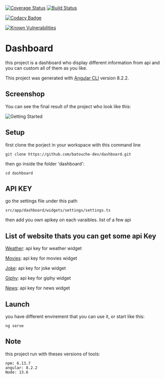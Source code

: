 [![Coverage Status](https://coveralls.io/repos/github/batouche-dev/dashboard/badge.svg?branch=master)](https://coveralls.io/github/batouche-dev/dashboard?branch=master)
[![Build Status](https://travis-ci.org/batouche-dev/dashboard.svg?branch=master)](https://travis-ci.org/batouche-dev/dashboard)

[![Codacy Badge](https://api.codacy.com/project/badge/Grade/100efa0c79134cdfa784e66845250220)](https://www.codacy.com/manual/batouche-dev/dashboard?utm_source=github.com&utm_medium=referral&utm_content=batouche-dev/dashboard&utm_campaign=Badge_Grade)

[![Known Vulnerabilities](https://snyk.io/test/npm/markdown-it/10.0.0/badge.svg)](https://snyk.io/test/npm/markdown-it/10.0.0)

# Dashboard

this project is a dashboard who display different information from api and you can custom all of them as you like.

This project was generated with [Angular CLI](https://github.com/angular/angular-cli) version 8.2.2.

## Screenshop

You can see the final result of the project who look like this:

![Getting Started](<../dashboard/dist/dashboard/assets/imgs/../../../../src/assets/imgs/Capture d’écran 2020-03-21 à 21.46.48.png>)

## Setup

first clone the porject in your workspace with this command line

```
git clone https://github.com/batouche-dev/dashboard.git
```

then go inside the folder 'dashboard':

```
cd dashboard
```

## API KEY

go the settings file under this path

```
src/app/dashboard/widgets/settings/settings.ts
```

then add you own apikey on each varaibles.
list of a few api

## List of website thats you can get some api Key

[Weather](https://openweathermap.org/api): api key for weather widget

[Movies](https://api.themoviedb.org/3/movie): api key for movies widget

[Joke](https://blague.xyz/api/joke): api key for joke widget

[Giphy](https://developers.giphy.com/): api key for giphy widget

[News](https://newsapi.org/v2/): api key for news widget

## Launch

you have different envirement that you can use it, or start like this:

```
ng serve
```

## Note

this project run with theses versions of tools:

```
npm: 6.13.7
angular: 8.2.2
Node: 13.6
```
